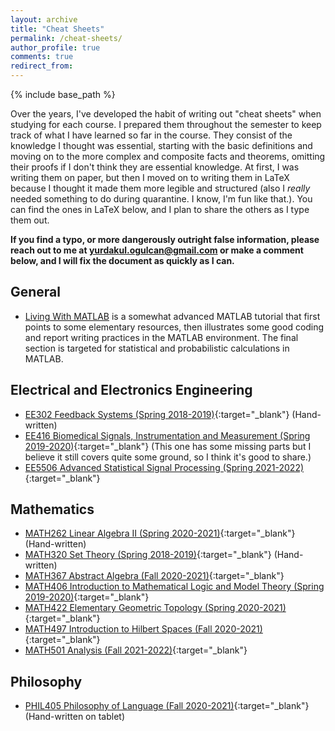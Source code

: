 ```yaml
---
layout: archive
title: "Cheat Sheets"
permalink: /cheat-sheets/
author_profile: true
comments: true
redirect_from:
---
```


{% include base_path %}

Over the years, I've developed the habit of writing out "cheat sheets" when studying for each course. I prepared them throughout the semester to keep track of what I have learned so far in the course. They consist of the knowledge I thought was essential, starting with the basic definitions and moving on to the more complex and composite facts and theorems, omitting their proofs if I don't think they are essential knowledge. At first, I was writing them on paper, but then I moved on to writing them in LaTeX because I thought it made them more legible and structured (also I *really* needed something to do during quarantine. I know, I'm fun like that.). You can find the ones in LaTeX below, and I plan to share the others as I type them out.

**If you find a typo, or more dangerously outright false information, please reach out to me at [yurdakul.ogulcan@gmail.com](mailto:yurdakul.ogulcan@gmail.com) or make a comment below, and I will fix the document as quickly as I can.**

## General

- [Living With MATLAB](/matlab) is a somewhat advanced MATLAB tutorial that first points to some elementary resources, then illustrates some good coding and report writing practices in the MATLAB environment. The final section is targeted for statistical and probabilistic calculations in MATLAB.

## Electrical and Electronics Engineering

- [EE302 Feedback Systems (Spring 2018-2019)](/files/EE302CheatSheet_OgulCanYurdakul.pdf){:target="_blank"} (Hand-written)
- [EE416 Biomedical Signals, Instrumentation and Measurement (Spring 2019-2020)](/files/EE416CheatSheet_OgulCanYurdakul.pdf){:target="_blank"} (This one has some missing parts but I believe it still covers quite some ground, so I think it's good to share.)
- [EE5506 Advanced Statistical Signal Processing (Spring 2021-2022)](/files/EE5506CheatSheet_OgulCanYurdakul.pdf){:target="_blank"}

## Mathematics

- [MATH262 Linear Algebra II (Spring 2020-2021)](/files/MATH262CheatSheet_OgulCanYurdakul.pdf){:target="_blank"} (Hand-written)
- [MATH320 Set Theory (Spring 2018-2019)](/files/MATH320CheatSheet_OgulCanYurdakul.pdf){:target="_blank"} (Hand-written)
- [MATH367 Abstract Algebra (Fall 2020-2021)](/files/MATH367CheatSheet_OgulCanYurdakul.pdf){:target="_blank"}
- [MATH406 Introduction to Mathematical Logic and Model Theory (Spring 2019-2020)](/files/MATH406CheatSheet_OgulCanYurdakul.pdf){:target="_blank"}
- [MATH422 Elementary Geometric Topology (Spring 2020-2021)](/files/MATH422CheatSheet_OgulCanYurdakul.pdf){:target="_blank"}
- [MATH497 Introduction to Hilbert Spaces (Fall 2020-2021)](/files/MATH497CheatSheet_OgulCanYurdakul.pdf){:target="_blank"}
- [MATH501 Analysis (Fall 2021-2022)](/files/MATH501CheatSheet_OgulCanYurdakul.pdf){:target="_blank"}

## Philosophy

- [PHIL405 Philosophy of Language (Fall 2020-2021)](/files/PHIL405CheatSheet_OgulCanYurdakul.pdf){:target="_blank"} (Hand-written on tablet)